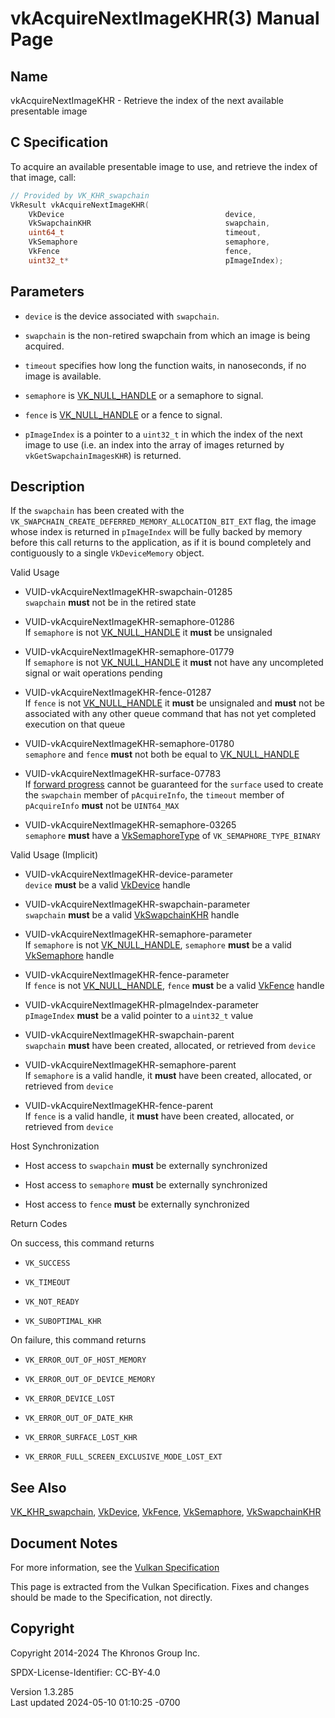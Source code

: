 # vkAcquireNextImageKHR(3) Manual Page

## Name

vkAcquireNextImageKHR - Retrieve the index of the next available
presentable image



## <a href="#_c_specification" class="anchor"></a>C Specification

To acquire an available presentable image to use, and retrieve the index
of that image, call:

``` c
// Provided by VK_KHR_swapchain
VkResult vkAcquireNextImageKHR(
    VkDevice                                    device,
    VkSwapchainKHR                              swapchain,
    uint64_t                                    timeout,
    VkSemaphore                                 semaphore,
    VkFence                                     fence,
    uint32_t*                                   pImageIndex);
```

## <a href="#_parameters" class="anchor"></a>Parameters

- `device` is the device associated with `swapchain`.

- `swapchain` is the non-retired swapchain from which an image is being
  acquired.

- `timeout` specifies how long the function waits, in nanoseconds, if no
  image is available.

- `semaphore` is [VK_NULL_HANDLE](https://registry.khronos.org/vulkan/specs/1.3-extensions/man/html/VK_NULL_HANDLE.html) or a semaphore to
  signal.

- `fence` is [VK_NULL_HANDLE](https://registry.khronos.org/vulkan/specs/1.3-extensions/man/html/VK_NULL_HANDLE.html) or a fence to signal.

- `pImageIndex` is a pointer to a `uint32_t` in which the index of the
  next image to use (i.e. an index into the array of images returned by
  `vkGetSwapchainImagesKHR`) is returned.

## <a href="#_description" class="anchor"></a>Description

If the `swapchain` has been created with the
`VK_SWAPCHAIN_CREATE_DEFERRED_MEMORY_ALLOCATION_BIT_EXT` flag, the image
whose index is returned in `pImageIndex` will be fully backed by memory
before this call returns to the application, as if it is bound
completely and contiguously to a single `VkDeviceMemory` object.

Valid Usage

- <a href="#VUID-vkAcquireNextImageKHR-swapchain-01285"
  id="VUID-vkAcquireNextImageKHR-swapchain-01285"></a>
  VUID-vkAcquireNextImageKHR-swapchain-01285  
  `swapchain` **must** not be in the retired state

- <a href="#VUID-vkAcquireNextImageKHR-semaphore-01286"
  id="VUID-vkAcquireNextImageKHR-semaphore-01286"></a>
  VUID-vkAcquireNextImageKHR-semaphore-01286  
  If `semaphore` is not [VK_NULL_HANDLE](https://registry.khronos.org/vulkan/specs/1.3-extensions/man/html/VK_NULL_HANDLE.html) it
  **must** be unsignaled

- <a href="#VUID-vkAcquireNextImageKHR-semaphore-01779"
  id="VUID-vkAcquireNextImageKHR-semaphore-01779"></a>
  VUID-vkAcquireNextImageKHR-semaphore-01779  
  If `semaphore` is not [VK_NULL_HANDLE](https://registry.khronos.org/vulkan/specs/1.3-extensions/man/html/VK_NULL_HANDLE.html) it
  **must** not have any uncompleted signal or wait operations pending

- <a href="#VUID-vkAcquireNextImageKHR-fence-01287"
  id="VUID-vkAcquireNextImageKHR-fence-01287"></a>
  VUID-vkAcquireNextImageKHR-fence-01287  
  If `fence` is not [VK_NULL_HANDLE](https://registry.khronos.org/vulkan/specs/1.3-extensions/man/html/VK_NULL_HANDLE.html) it **must** be
  unsignaled and **must** not be associated with any other queue command
  that has not yet completed execution on that queue

- <a href="#VUID-vkAcquireNextImageKHR-semaphore-01780"
  id="VUID-vkAcquireNextImageKHR-semaphore-01780"></a>
  VUID-vkAcquireNextImageKHR-semaphore-01780  
  `semaphore` and `fence` **must** not both be equal to
  [VK_NULL_HANDLE](https://registry.khronos.org/vulkan/specs/1.3-extensions/man/html/VK_NULL_HANDLE.html)

- <a href="#VUID-vkAcquireNextImageKHR-surface-07783"
  id="VUID-vkAcquireNextImageKHR-surface-07783"></a>
  VUID-vkAcquireNextImageKHR-surface-07783  
  If <a
  href="https://registry.khronos.org/vulkan/specs/1.3-extensions/html/vkspec.html#swapchain-acquire-forward-progress"
  target="_blank" rel="noopener">forward progress</a> cannot be
  guaranteed for the `surface` used to create the `swapchain` member of
  `pAcquireInfo`, the `timeout` member of `pAcquireInfo` **must** not be
  `UINT64_MAX`

- <a href="#VUID-vkAcquireNextImageKHR-semaphore-03265"
  id="VUID-vkAcquireNextImageKHR-semaphore-03265"></a>
  VUID-vkAcquireNextImageKHR-semaphore-03265  
  `semaphore` **must** have a [VkSemaphoreType](https://registry.khronos.org/vulkan/specs/1.3-extensions/man/html/VkSemaphoreType.html) of
  `VK_SEMAPHORE_TYPE_BINARY`

Valid Usage (Implicit)

- <a href="#VUID-vkAcquireNextImageKHR-device-parameter"
  id="VUID-vkAcquireNextImageKHR-device-parameter"></a>
  VUID-vkAcquireNextImageKHR-device-parameter  
  `device` **must** be a valid [VkDevice](https://registry.khronos.org/vulkan/specs/1.3-extensions/man/html/VkDevice.html) handle

- <a href="#VUID-vkAcquireNextImageKHR-swapchain-parameter"
  id="VUID-vkAcquireNextImageKHR-swapchain-parameter"></a>
  VUID-vkAcquireNextImageKHR-swapchain-parameter  
  `swapchain` **must** be a valid [VkSwapchainKHR](https://registry.khronos.org/vulkan/specs/1.3-extensions/man/html/VkSwapchainKHR.html)
  handle

- <a href="#VUID-vkAcquireNextImageKHR-semaphore-parameter"
  id="VUID-vkAcquireNextImageKHR-semaphore-parameter"></a>
  VUID-vkAcquireNextImageKHR-semaphore-parameter  
  If `semaphore` is not [VK_NULL_HANDLE](https://registry.khronos.org/vulkan/specs/1.3-extensions/man/html/VK_NULL_HANDLE.html),
  `semaphore` **must** be a valid [VkSemaphore](https://registry.khronos.org/vulkan/specs/1.3-extensions/man/html/VkSemaphore.html) handle

- <a href="#VUID-vkAcquireNextImageKHR-fence-parameter"
  id="VUID-vkAcquireNextImageKHR-fence-parameter"></a>
  VUID-vkAcquireNextImageKHR-fence-parameter  
  If `fence` is not [VK_NULL_HANDLE](https://registry.khronos.org/vulkan/specs/1.3-extensions/man/html/VK_NULL_HANDLE.html), `fence`
  **must** be a valid [VkFence](https://registry.khronos.org/vulkan/specs/1.3-extensions/man/html/VkFence.html) handle

- <a href="#VUID-vkAcquireNextImageKHR-pImageIndex-parameter"
  id="VUID-vkAcquireNextImageKHR-pImageIndex-parameter"></a>
  VUID-vkAcquireNextImageKHR-pImageIndex-parameter  
  `pImageIndex` **must** be a valid pointer to a `uint32_t` value

- <a href="#VUID-vkAcquireNextImageKHR-swapchain-parent"
  id="VUID-vkAcquireNextImageKHR-swapchain-parent"></a>
  VUID-vkAcquireNextImageKHR-swapchain-parent  
  `swapchain` **must** have been created, allocated, or retrieved from
  `device`

- <a href="#VUID-vkAcquireNextImageKHR-semaphore-parent"
  id="VUID-vkAcquireNextImageKHR-semaphore-parent"></a>
  VUID-vkAcquireNextImageKHR-semaphore-parent  
  If `semaphore` is a valid handle, it **must** have been created,
  allocated, or retrieved from `device`

- <a href="#VUID-vkAcquireNextImageKHR-fence-parent"
  id="VUID-vkAcquireNextImageKHR-fence-parent"></a>
  VUID-vkAcquireNextImageKHR-fence-parent  
  If `fence` is a valid handle, it **must** have been created,
  allocated, or retrieved from `device`

Host Synchronization

- Host access to `swapchain` **must** be externally synchronized

- Host access to `semaphore` **must** be externally synchronized

- Host access to `fence` **must** be externally synchronized

Return Codes

On success, this command returns  
- `VK_SUCCESS`

- `VK_TIMEOUT`

- `VK_NOT_READY`

- `VK_SUBOPTIMAL_KHR`

On failure, this command returns  
- `VK_ERROR_OUT_OF_HOST_MEMORY`

- `VK_ERROR_OUT_OF_DEVICE_MEMORY`

- `VK_ERROR_DEVICE_LOST`

- `VK_ERROR_OUT_OF_DATE_KHR`

- `VK_ERROR_SURFACE_LOST_KHR`

- `VK_ERROR_FULL_SCREEN_EXCLUSIVE_MODE_LOST_EXT`

## <a href="#_see_also" class="anchor"></a>See Also

[VK_KHR_swapchain](https://registry.khronos.org/vulkan/specs/1.3-extensions/man/html/VK_KHR_swapchain.html), [VkDevice](https://registry.khronos.org/vulkan/specs/1.3-extensions/man/html/VkDevice.html),
[VkFence](https://registry.khronos.org/vulkan/specs/1.3-extensions/man/html/VkFence.html), [VkSemaphore](https://registry.khronos.org/vulkan/specs/1.3-extensions/man/html/VkSemaphore.html),
[VkSwapchainKHR](https://registry.khronos.org/vulkan/specs/1.3-extensions/man/html/VkSwapchainKHR.html)

## <a href="#_document_notes" class="anchor"></a>Document Notes

For more information, see the <a
href="https://registry.khronos.org/vulkan/specs/1.3-extensions/html/vkspec.html#vkAcquireNextImageKHR"
target="_blank" rel="noopener">Vulkan Specification</a>

This page is extracted from the Vulkan Specification. Fixes and changes
should be made to the Specification, not directly.

## <a href="#_copyright" class="anchor"></a>Copyright

Copyright 2014-2024 The Khronos Group Inc.

SPDX-License-Identifier: CC-BY-4.0

Version 1.3.285  
Last updated 2024-05-10 01:10:25 -0700
